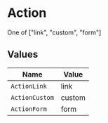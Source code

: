 # Action

One of ["link", "custom", "form"]


## Values

| Name           | Value          |
| -------------- | -------------- |
| `ActionLink`   | link           |
| `ActionCustom` | custom         |
| `ActionForm`   | form           |